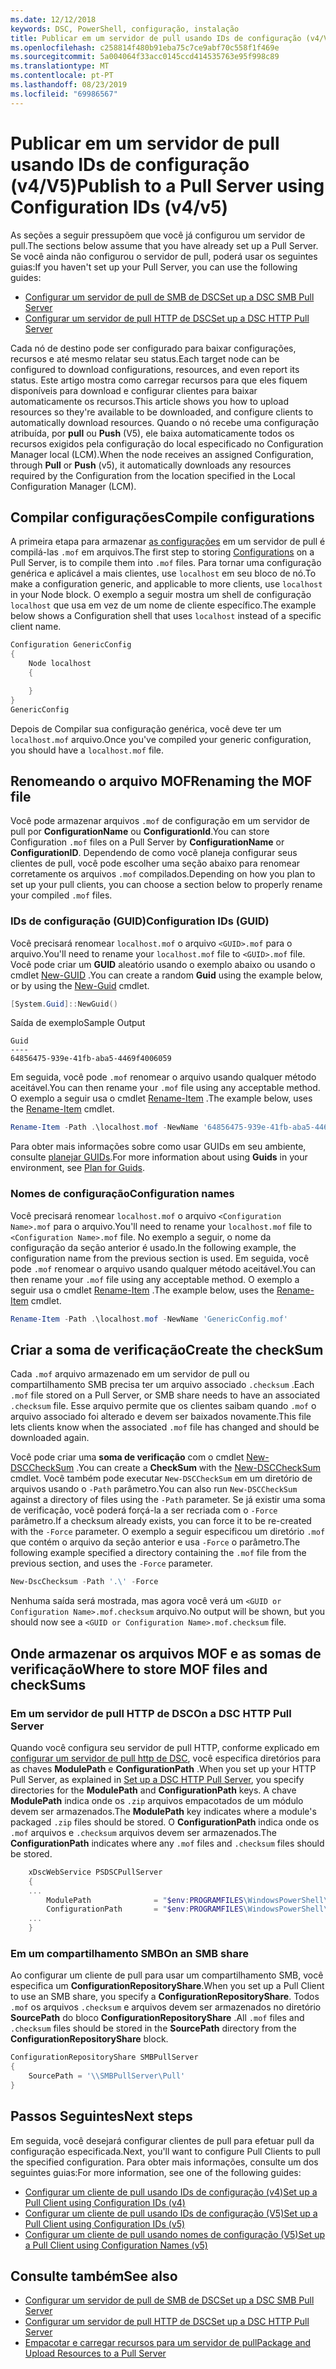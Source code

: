 ```yaml
---
ms.date: 12/12/2018
keywords: DSC, PowerShell, configuração, instalação
title: Publicar em um servidor de pull usando IDs de configuração (v4/V5)
ms.openlocfilehash: c258814f480b91eba75c7ce9abf70c558f1f469e
ms.sourcegitcommit: 5a004064f33acc0145ccd414535763e95f998c89
ms.translationtype: MT
ms.contentlocale: pt-PT
ms.lasthandoff: 08/23/2019
ms.locfileid: "69986567"
---
```

# <a name="publish-to-a-pull-server-using-configuration-ids-v4v5"></a><span data-ttu-id="9ece4-103">Publicar em um servidor de pull usando IDs de configuração (v4/V5)</span><span class="sxs-lookup"><span data-stu-id="9ece4-103">Publish to a Pull Server using Configuration IDs (v4/v5)</span></span>

<span data-ttu-id="9ece4-104">As seções a seguir pressupõem que você já configurou um servidor de pull.</span><span class="sxs-lookup"><span data-stu-id="9ece4-104">The sections below assume that you have already set up a Pull Server.</span></span> <span data-ttu-id="9ece4-105">Se você ainda não configurou o servidor de pull, poderá usar os seguintes guias:</span><span class="sxs-lookup"><span data-stu-id="9ece4-105">If you haven't set up your Pull Server, you can use the following guides:</span></span>

- [<span data-ttu-id="9ece4-106">Configurar um servidor de pull de SMB de DSC</span><span class="sxs-lookup"><span data-stu-id="9ece4-106">Set up a DSC SMB Pull Server</span></span>](pullServerSmb.md)
- [<span data-ttu-id="9ece4-107">Configurar um servidor de pull HTTP de DSC</span><span class="sxs-lookup"><span data-stu-id="9ece4-107">Set up a DSC HTTP Pull Server</span></span>](pullServer.md)

<span data-ttu-id="9ece4-108">Cada nó de destino pode ser configurado para baixar configurações, recursos e até mesmo relatar seu status.</span><span class="sxs-lookup"><span data-stu-id="9ece4-108">Each target node can be configured to download configurations, resources, and even report its status.</span></span> <span data-ttu-id="9ece4-109">Este artigo mostra como carregar recursos para que eles fiquem disponíveis para download e configurar clientes para baixar automaticamente os recursos.</span><span class="sxs-lookup"><span data-stu-id="9ece4-109">This article shows you how to upload resources so they're available to be downloaded, and configure clients to automatically download resources.</span></span> <span data-ttu-id="9ece4-110">Quando o nó recebe uma configuração atribuída, por **pull** ou **Push** (V5), ele baixa automaticamente todos os recursos exigidos pela configuração do local especificado no Configuration Manager local (LCM).</span><span class="sxs-lookup"><span data-stu-id="9ece4-110">When the node receives an assigned Configuration, through **Pull** or **Push** (v5), it automatically downloads any resources required by the Configuration from the location specified in the Local Configuration Manager (LCM).</span></span>

## <a name="compile-configurations"></a><span data-ttu-id="9ece4-111">Compilar configurações</span><span class="sxs-lookup"><span data-stu-id="9ece4-111">Compile configurations</span></span>

<span data-ttu-id="9ece4-112">A primeira etapa para armazenar [as configurações](../configurations/configurations.md) em um servidor de pull é compilá-las `.mof` em arquivos.</span><span class="sxs-lookup"><span data-stu-id="9ece4-112">The first step to storing [Configurations](../configurations/configurations.md) on a Pull Server, is to compile them into `.mof` files.</span></span> <span data-ttu-id="9ece4-113">Para tornar uma configuração genérica e aplicável a mais clientes, use `localhost` em seu bloco de nó.</span><span class="sxs-lookup"><span data-stu-id="9ece4-113">To make a configuration generic, and applicable to more clients, use `localhost` in your Node block.</span></span> <span data-ttu-id="9ece4-114">O exemplo a seguir mostra um shell de configuração `localhost` que usa em vez de um nome de cliente específico.</span><span class="sxs-lookup"><span data-stu-id="9ece4-114">The example below shows a Configuration shell that uses `localhost` instead of a specific client name.</span></span>

```powershell
Configuration GenericConfig
{
    Node localhost
    {

    }
}
GenericConfig
```

<span data-ttu-id="9ece4-115">Depois de Compilar sua configuração genérica, você deve ter um `localhost.mof` arquivo.</span><span class="sxs-lookup"><span data-stu-id="9ece4-115">Once you've compiled your generic configuration, you should have a `localhost.mof` file.</span></span>

## <a name="renaming-the-mof-file"></a><span data-ttu-id="9ece4-116">Renomeando o arquivo MOF</span><span class="sxs-lookup"><span data-stu-id="9ece4-116">Renaming the MOF file</span></span>

<span data-ttu-id="9ece4-117">Você pode armazenar arquivos `.mof` de configuração em um servidor de pull por **ConfigurationName** ou **ConfigurationId**.</span><span class="sxs-lookup"><span data-stu-id="9ece4-117">You can store Configuration `.mof` files on a Pull Server by **ConfigurationName** or **ConfigurationID**.</span></span> <span data-ttu-id="9ece4-118">Dependendo de como você planeja configurar seus clientes de pull, você pode escolher uma seção abaixo para renomear corretamente os arquivos `.mof` compilados.</span><span class="sxs-lookup"><span data-stu-id="9ece4-118">Depending on how you plan to set up your pull clients, you can choose a section below to properly rename your compiled `.mof` files.</span></span>

### <a name="configuration-ids-guid"></a><span data-ttu-id="9ece4-119">IDs de configuração (GUID)</span><span class="sxs-lookup"><span data-stu-id="9ece4-119">Configuration IDs (GUID)</span></span>

<span data-ttu-id="9ece4-120">Você precisará renomear `localhost.mof` o arquivo `<GUID>.mof` para o arquivo.</span><span class="sxs-lookup"><span data-stu-id="9ece4-120">You'll need to rename your `localhost.mof` file to `<GUID>.mof` file.</span></span> <span data-ttu-id="9ece4-121">Você pode criar um **GUID** aleatório usando o exemplo abaixo ou usando o cmdlet [New-GUID](/powershell/module/microsoft.powershell.utility/new-guid) .</span><span class="sxs-lookup"><span data-stu-id="9ece4-121">You can create a random **Guid** using the example below, or by using the [New-Guid](/powershell/module/microsoft.powershell.utility/new-guid) cmdlet.</span></span>

```powershell
[System.Guid]::NewGuid()
```

<span data-ttu-id="9ece4-122">Saída de exemplo</span><span class="sxs-lookup"><span data-stu-id="9ece4-122">Sample Output</span></span>

```Output
Guid
----
64856475-939e-41fb-aba5-4469f4006059
```

<span data-ttu-id="9ece4-123">Em seguida, você pode `.mof` renomear o arquivo usando qualquer método aceitável.</span><span class="sxs-lookup"><span data-stu-id="9ece4-123">You can then rename your `.mof` file using any acceptable method.</span></span> <span data-ttu-id="9ece4-124">O exemplo a seguir usa o cmdlet [Rename-Item](/powershell/module/microsoft.powershell.management/rename-item) .</span><span class="sxs-lookup"><span data-stu-id="9ece4-124">The example below, uses the [Rename-Item](/powershell/module/microsoft.powershell.management/rename-item) cmdlet.</span></span>

```powershell
Rename-Item -Path .\localhost.mof -NewName '64856475-939e-41fb-aba5-4469f4006059.mof'
```

<span data-ttu-id="9ece4-125">Para obter mais informações sobre como usar GUIDs em seu ambiente, consulte [planejar GUIDs](/powershell/dsc/secureserver#guids).</span><span class="sxs-lookup"><span data-stu-id="9ece4-125">For more information about using **Guids** in your environment, see [Plan for Guids](/powershell/dsc/secureserver#guids).</span></span>

### <a name="configuration-names"></a><span data-ttu-id="9ece4-126">Nomes de configuração</span><span class="sxs-lookup"><span data-stu-id="9ece4-126">Configuration names</span></span>

<span data-ttu-id="9ece4-127">Você precisará renomear `localhost.mof` o arquivo `<Configuration Name>.mof` para o arquivo.</span><span class="sxs-lookup"><span data-stu-id="9ece4-127">You'll need to rename your `localhost.mof` file to `<Configuration Name>.mof` file.</span></span> <span data-ttu-id="9ece4-128">No exemplo a seguir, o nome da configuração da seção anterior é usado.</span><span class="sxs-lookup"><span data-stu-id="9ece4-128">In the following example, the configuration name from the previous section is used.</span></span> <span data-ttu-id="9ece4-129">Em seguida, você pode `.mof` renomear o arquivo usando qualquer método aceitável.</span><span class="sxs-lookup"><span data-stu-id="9ece4-129">You can then rename your `.mof` file using any acceptable method.</span></span> <span data-ttu-id="9ece4-130">O exemplo a seguir usa o cmdlet [Rename-Item](/powershell/module/microsoft.powershell.management/rename-item) .</span><span class="sxs-lookup"><span data-stu-id="9ece4-130">The example below, uses the [Rename-Item](/powershell/module/microsoft.powershell.management/rename-item) cmdlet.</span></span>

```powershell
Rename-Item -Path .\localhost.mof -NewName 'GenericConfig.mof'
```

## <a name="create-the-checksum"></a><span data-ttu-id="9ece4-131">Criar a soma de verificação</span><span class="sxs-lookup"><span data-stu-id="9ece4-131">Create the checkSum</span></span>

<span data-ttu-id="9ece4-132">Cada `.mof` arquivo armazenado em um servidor de pull ou compartilhamento SMB precisa ter um arquivo associado `.checksum` .</span><span class="sxs-lookup"><span data-stu-id="9ece4-132">Each `.mof` file stored on a Pull Server, or SMB share needs to have an associated `.checksum` file.</span></span>
<span data-ttu-id="9ece4-133">Esse arquivo permite que os clientes saibam quando `.mof` o arquivo associado foi alterado e devem ser baixados novamente.</span><span class="sxs-lookup"><span data-stu-id="9ece4-133">This file lets clients know when the associated `.mof` file has changed and should be downloaded again.</span></span>

<span data-ttu-id="9ece4-134">Você pode criar uma **soma de verificação** com o cmdlet [New-DSCCheckSum](/powershell/module/psdesiredstateconfiguration/new-dscchecksum) .</span><span class="sxs-lookup"><span data-stu-id="9ece4-134">You can create a **CheckSum** with the [New-DSCCheckSum](/powershell/module/psdesiredstateconfiguration/new-dscchecksum) cmdlet.</span></span> <span data-ttu-id="9ece4-135">Você também pode executar `New-DSCCheckSum` em um diretório de arquivos usando o `-Path` parâmetro.</span><span class="sxs-lookup"><span data-stu-id="9ece4-135">You can also run `New-DSCCheckSum` against a directory of files using the `-Path` parameter.</span></span>
<span data-ttu-id="9ece4-136">Se já existir uma soma de verificação, você poderá forçá-la a ser recriada com o `-Force` parâmetro.</span><span class="sxs-lookup"><span data-stu-id="9ece4-136">If a checksum already exists, you can force it to be re-created with the `-Force` parameter.</span></span> <span data-ttu-id="9ece4-137">O exemplo a seguir especificou um diretório `.mof` que contém o arquivo da seção anterior e usa `-Force` o parâmetro.</span><span class="sxs-lookup"><span data-stu-id="9ece4-137">The following example specified a directory containing the `.mof` file from the previous section, and uses the `-Force` parameter.</span></span>

```powershell
New-DscChecksum -Path '.\' -Force
```

<span data-ttu-id="9ece4-138">Nenhuma saída será mostrada, mas agora você verá um `<GUID or Configuration Name>.mof.checksum` arquivo.</span><span class="sxs-lookup"><span data-stu-id="9ece4-138">No output will be shown, but you should now see a `<GUID or Configuration Name>.mof.checksum` file.</span></span>

## <a name="where-to-store-mof-files-and-checksums"></a><span data-ttu-id="9ece4-139">Onde armazenar os arquivos MOF e as somas de verificação</span><span class="sxs-lookup"><span data-stu-id="9ece4-139">Where to store MOF files and checkSums</span></span>

### <a name="on-a-dsc-http-pull-server"></a><span data-ttu-id="9ece4-140">Em um servidor de pull HTTP de DSC</span><span class="sxs-lookup"><span data-stu-id="9ece4-140">On a DSC HTTP Pull Server</span></span>

<span data-ttu-id="9ece4-141">Quando você configura seu servidor de pull HTTP, conforme explicado em [configurar um servidor de pull http de DSC](pullServer.md), você especifica diretórios para as chaves **ModulePath** e **ConfigurationPath** .</span><span class="sxs-lookup"><span data-stu-id="9ece4-141">When you set up your HTTP Pull Server, as explained in [Set up a DSC HTTP Pull Server](pullServer.md), you specify directories for the **ModulePath** and **ConfigurationPath** keys.</span></span> <span data-ttu-id="9ece4-142">A chave **ModulePath** indica onde os `.zip` arquivos empacotados de um módulo devem ser armazenados.</span><span class="sxs-lookup"><span data-stu-id="9ece4-142">The **ModulePath** key indicates where a module's packaged `.zip` files should be stored.</span></span> <span data-ttu-id="9ece4-143">O **ConfigurationPath** indica onde os `.mof` arquivos e `.checksum` arquivos devem ser armazenados.</span><span class="sxs-lookup"><span data-stu-id="9ece4-143">The **ConfigurationPath** indicates where any `.mof` files and `.checksum` files should be stored.</span></span>

```powershell
    xDscWebService PSDSCPullServer
    {
    ...
        ModulePath              = "$env:PROGRAMFILES\WindowsPowerShell\DscService\Modules"
        ConfigurationPath       = "$env:PROGRAMFILES\WindowsPowerShell\DscService\Configuration"
    ...
    }

```

### <a name="on-an-smb-share"></a><span data-ttu-id="9ece4-144">Em um compartilhamento SMB</span><span class="sxs-lookup"><span data-stu-id="9ece4-144">On an SMB share</span></span>

<span data-ttu-id="9ece4-145">Ao configurar um cliente de pull para usar um compartilhamento SMB, você especifica um **ConfigurationRepositoryShare**.</span><span class="sxs-lookup"><span data-stu-id="9ece4-145">When you set up a Pull Client to use an SMB share, you specify a **ConfigurationRepositoryShare**.</span></span>
<span data-ttu-id="9ece4-146">Todos `.mof` os arquivos `.checksum` e arquivos devem ser armazenados no diretório **SourcePath** do bloco **ConfigurationRepositoryShare** .</span><span class="sxs-lookup"><span data-stu-id="9ece4-146">All `.mof` files and `.checksum` files should be stored in the **SourcePath** directory from the **ConfigurationRepositoryShare** block.</span></span>

```powershell
ConfigurationRepositoryShare SMBPullServer
{
    SourcePath = '\\SMBPullServer\Pull'
}
```

## <a name="next-steps"></a><span data-ttu-id="9ece4-147">Passos Seguintes</span><span class="sxs-lookup"><span data-stu-id="9ece4-147">Next steps</span></span>

<span data-ttu-id="9ece4-148">Em seguida, você desejará configurar clientes de pull para efetuar pull da configuração especificada.</span><span class="sxs-lookup"><span data-stu-id="9ece4-148">Next, you'll want to configure Pull Clients to pull the specified configuration.</span></span> <span data-ttu-id="9ece4-149">Para obter mais informações, consulte um dos seguintes guias:</span><span class="sxs-lookup"><span data-stu-id="9ece4-149">For more information, see one of the following guides:</span></span>

- [<span data-ttu-id="9ece4-150">Configurar um cliente de pull usando IDs de configuração (v4)</span><span class="sxs-lookup"><span data-stu-id="9ece4-150">Set up a Pull Client using Configuration IDs (v4)</span></span>](pullClientConfigId4.md)
- [<span data-ttu-id="9ece4-151">Configurar um cliente de pull usando IDs de configuração (V5)</span><span class="sxs-lookup"><span data-stu-id="9ece4-151">Set up a Pull Client using Configuration IDs (v5)</span></span>](pullClientConfigId.md)
- [<span data-ttu-id="9ece4-152">Configurar um cliente de pull usando nomes de configuração (V5)</span><span class="sxs-lookup"><span data-stu-id="9ece4-152">Set up a Pull Client using Configuration Names (v5)</span></span>](pullClientConfigNames.md)

## <a name="see-also"></a><span data-ttu-id="9ece4-153">Consulte também</span><span class="sxs-lookup"><span data-stu-id="9ece4-153">See also</span></span>

- [<span data-ttu-id="9ece4-154">Configurar um servidor de pull de SMB de DSC</span><span class="sxs-lookup"><span data-stu-id="9ece4-154">Set up a DSC SMB Pull Server</span></span>](pullServerSmb.md)
- [<span data-ttu-id="9ece4-155">Configurar um servidor de pull HTTP de DSC</span><span class="sxs-lookup"><span data-stu-id="9ece4-155">Set up a DSC HTTP Pull Server</span></span>](pullServer.md)
- [<span data-ttu-id="9ece4-156">Empacotar e carregar recursos para um servidor de pull</span><span class="sxs-lookup"><span data-stu-id="9ece4-156">Package and Upload Resources to a Pull Server</span></span>](package-upload-resources.md)
